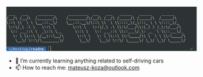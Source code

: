 <p align="center">
  <img src="hi.gif" alt="hi"/>
</p>

- 🌱 I’m currently learning anything related to self-driving cars
- 📫 How to reach me: mateusz-koza@outlook.com

<!--
**KozAAAAA/KozAAAAA** is a ✨ _special_ ✨ repository because its `README.md` (this file) appears on your GitHub profile.

Here are some ideas to get you started:

- 🔭 I’m currently working on ...

- 👯 I’m looking to collaborate on ...
- 🤔 I’m looking for help with ...
- 💬 Ask me about ...

- 😄 Pronouns: ...
- ⚡ Fun fact: ...
-->
